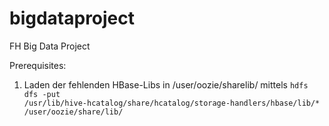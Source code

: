 # bigdataproject


FH Big Data Project


Prerequisites:

1) Laden der fehlenden HBase-Libs in /user/oozie/sharelib/ mittels <code>hdfs dfs -put  /usr/lib/hive-hcatalog/share/hcatalog/storage-handlers/hbase/lib/* /user/oozie/share/lib/</code>
